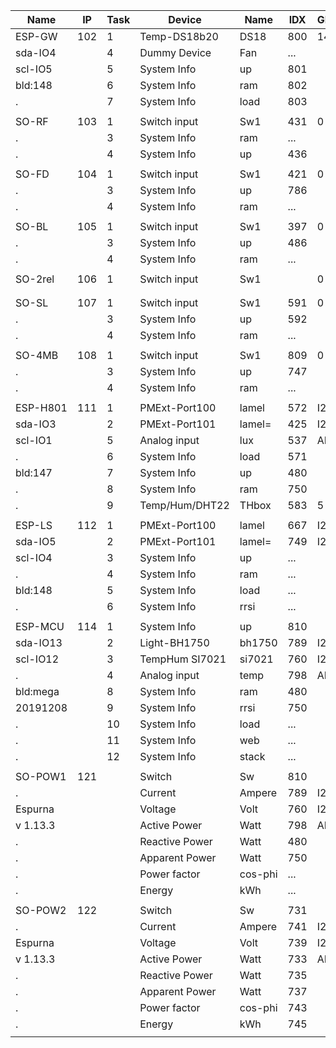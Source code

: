 Name    |IP |Task|  Device   |Name    |IDX |GPIO|	Number
--------|---|----|-----------|--------|----|----|------
ESP-GW  |102|1 |Temp-DS18b20  |DS18 	|800 |14  |2
sda-IO4 |   |4 |Dummy Device  |Fan  	|... |
scl-IO5 |   |5 |System Info   |up     |801 |
bld:148 |   |6 |System Info 	|ram  	|802 |
.  	    |   |7 |System Info   |load   |803 |	   |
|||||||
SO-RF   |103|1 |Switch input  |Sw1  	|431 |0   |3
.  		  |   |3 |System Info 	|ram  	|... |
.  	    |   |4 |System Info   |up     |436 |	   |
|||||||
SO-FD   |104|1 |Switch input  |Sw1    |421 |0   |4
.       |   |3 |System Info   |up     |786 |
.  		  |   |4 |System Info 	|ram  	|... |
|||||||
SO-BL   |105|1 |Switch input  |Sw1    |397 |0   |5
.       |   |3 |System Info   |up     |486 |
.  		  |   |4 |System Info 	|ram  	|... |	
|||||||
SO-2rel |106|1 |Switch input  |Sw1    |    |0   |6
|||||||
|||||||
SO-SL   |107|1 |Switch input  |Sw1    |591 |0   |7
.  	    |   |3 |System Info   |up     |592 |	  |
.  	    |   |4 |System Info   |ram    |... |	  |
|||||||
SO-4MB  |108|1 |Switch input  |Sw1    |809 |0   |8
.  	    |   |3 |System Info   |up     |747 |	  |
.  	    |   |4 |System Info   |ram    |... |	  |
|||||||
ESP-H801|111|1 |PMExt-Port100 |lamel  |572 |I2C |11
sda-IO3 |   |2 |PMExt-Port101 |lamel= |425 |I2C |
scl-IO1 |   |5 |Analog input  |lux    |537 |ADC |
.  		  |   |6 |System Info   |load 	|571 |
bld:147 |   |7 |System Info   |up     |480 |	  |
.  	    |   |8 |System Info   |ram    |750 |	  |
.  	    |   |9 |Temp/Hum/DHT22|THbox  |583 |5   |
|||||||
ESP-LS  |112|1 |PMExt-Port100 |lamel  |667 |I2C |12
sda-IO5 |   |2 |PMExt-Port101 |lamel= |749 |I2C |
scl-IO4 |   |3 |System Info   |up     |... |    |
.  		  |   |4 |System Info 	|ram  	|... |    |
bld:148 |   |5 |System Info   |load   |... |	  |
.  	    |   |6 |System Info   |rrsi   |... |	  |
|||||||
ESP-MCU |114|1 |System Info   |up     |810 |    |14
sda-IO13|   |2 |Light-BH1750  |bh1750 |789 |I2C |
scl-IO12|   |3 |TempHum SI7021|si7021 |760 |I2C |
.  		  |   |4 |Analog input	|temp   |798 |ADC |
bld:mega|   |8 |System Info   |ram    |480 |	  |
20191208|   |9 |System Info   |rrsi   |750 |	  |
.  	    |   |10|System Info   |load   |... |    |
.  	    |   |11|System Info   |web    |... |    |
.  	    |   |12|System Info   |stack  |... |    |
|||||||
SO-POW1 |121|  |Switch        |Sw     |810 |    |21
.       |   |  |Current       |Ampere |789 |I2C |
Espurna |   |  |Voltage       |Volt   |760 |I2C |
v 1.13.3|   |  |Active Power	|Watt   |798 |ADC |
.       |   |  |Reactive Power|Watt   |480 |	  |
.       |   |  |Apparent Power|Watt   |750 |	  |
.  	    |   |  |Power factor  |cos-phi|... |    |
.  	    |   |  |Energy        |kWh    |... |    |
|||||||
SO-POW2 |122|  |Switch        |Sw     |731 |    |22
.       |   |  |Current       |Ampere |741 |I2C |
Espurna |   |  |Voltage       |Volt   |739 |I2C |
v 1.13.3|   |  |Active Power	|Watt   |733 |ADC |
.       |   |  |Reactive Power|Watt   |735 |	  |
.       |   |  |Apparent Power|Watt   |737 |	  |
.  	    |   |  |Power factor  |cos-phi|743 |    |
.  	    |   |  |Energy        |kWh    |745 |    |
|||||||

